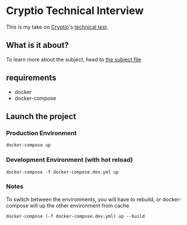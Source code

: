 # Cryptio Technical Interview

This is my take on [Cryptio](https://cryptio.co/)'s [technical test](https://github.com/Geospace/cryptio-technical-interview).

## What is it about?

To learn more about the subject, head to [the subject file](./Subject.md)

## requirements

- docker
- docker-compose

## Launch the project

### Production Environment

    docker-compose up

### Development Environment (with hot reload)

    docker-compose -f docker-compose.dev.yml up

### Notes

To switch between the environments, you will have to rebuild, or docker-compose will up the other environment from cache

    docker-compose (-f docker-compose.dev.yml) up --build
